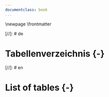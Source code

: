 ```yaml
---
documentclass: book
...
```

\newpage
\frontmatter

[//]: # de 
# Tabellenverzeichnis {-}

[//]: # en 
# List of tables {-}